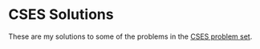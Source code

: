 # CSES Solutions

These are my solutions to some of the problems in the [CSES problem set](https://cses.fi/problemset/).
